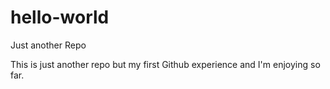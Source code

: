 # hello-world
Just another Repo

This is just another repo but my first Github experience and I'm enjoying so far.
